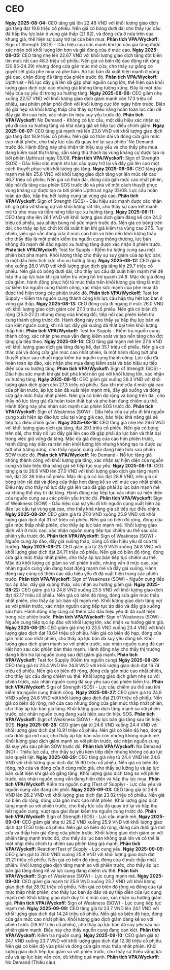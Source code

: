 # CEO

**Ngày 2025-08-04:** CEO tăng giá lên 22.48 VND với khối lượng giao dịch gia tăng đạt 19.6 triệu cổ phiếu. Nến giá có bóng dưới dài cho thấy lực cầu đã hấp thụ lực bán ở vùng giá thấp (21.62), và đóng cửa ở nửa trên của khung giá, thể hiện sự quay trở lại của bên mua. **Phân tích VPA/Wyckoff:** Sign of Strength (SOS) - Dấu hiệu của sức mạnh khi lực cầu gia tăng được xác nhận bởi khối lượng lớn hơn và giá đóng cửa ở mức cao.
**Ngày 2025-08-05:** CEO tăng nhẹ lên 22.67 VND với khối lượng giao dịch tăng đột biến lên mức rất cao 48.3 triệu cổ phiếu. Nến giá có biên độ dao động rất rộng (20.95-24.29) nhưng đóng cửa gần mức mở cửa, cho thấy sự giằng co quyết liệt giữa phe mua và phe bán. Áp lực bán đã xuất hiện mạnh ở vùng giá cao, chặn đứng đà tăng của phiên trước đó. **Phân tích VPA/Wyckoff:** Upthrust - Nỗ lực đẩy giá lên đã gặp phải nguồn cung lớn, thể hiện qua khối lượng giao dịch cực cao nhưng giá không tăng tương xứng. Đây là một dấu hiệu của sự yếu đi trong xu hướng tăng.
**Ngày 2025-08-06:** CEO giảm nhẹ xuống 22.57 VND với khối lượng giao dịch giảm mạnh còn 17.3 triệu cổ phiếu, sau phiên phân phối đỉnh với khối lượng cực lớn ngày hôm trước. Biên độ giá hẹp và khối lượng thấp cho thấy sự thiếu vắng hoàn toàn lực cầu để đẩy giá lên cao hơn, xác nhận tín hiệu suy yếu trước đó. **Phân tích VPA/Wyckoff:** No Demand - Không có lực cầu, một dấu hiệu xác nhận sự yếu đi của xu hướng tăng và khả năng giá sẽ tiếp tục điều chỉnh giảm.
**Ngày 2025-08-07:** CEO tăng giá mạnh mẽ lên 23.8 VND với khối lượng giao dịch gia tăng đạt 18.9 triệu cổ phiếu. Nến giá có thân dài và đóng cửa gần mức cao nhất phiên, cho thấy lực cầu đã quay trở lại sau phiên 'No Demand' trước đó. Hành động này phủ nhận tín hiệu suy yếu và cho thấy phe mua đang kiểm soát thị trường, sẵn sàng thử thách lại vùng kháng cự được tạo ra bởi phiên Upthrust ngày 05/08. **Phân tích VPA/Wyckoff:** Sign of Strength (SOS) - Dấu hiệu sức mạnh khi lực cầu quay trở lại và đẩy giá lên cao một cách thuyết phục với khối lượng gia tăng.
**Ngày 2025-08-08:** CEO tăng giá mạnh mẽ lên 25.6 VND với khối lượng giao dịch tăng vọt lên mức rất cao 46.7 triệu cổ phiếu. Nến giá có thân dài, đóng cửa gần mức cao nhất phiên, tiếp nối đà tăng của phiên SOS trước đó và phá vỡ một cách thuyết phục vùng kháng cự được tạo ra bởi phiên Upthrust ngày 05/08. Lực cầu hoàn toàn áp đảo, hấp thụ hết lượng cung tại vùng giá cao. **Phân tích VPA/Wyckoff:** Sign of Strength (SOS) - Dấu hiệu sức mạnh được xác nhận khi giá phá vỡ kháng cự với khối lượng rất lớn, cho thấy sự cam kết mạnh mẽ từ phe mua và tiềm năng tiếp tục xu hướng tăng.
**Ngày 2025-08-11:** CEO tăng nhẹ lên 26.1 VND với khối lượng giao dịch giảm đáng kể còn 24.2 triệu cổ phiếu, sau phiên bùng nổ sức mạnh trước đó. Nến giá có bóng trên dài, cho thấy áp lực chốt lời đã xuất hiện khi giá kiểm tra vùng cao 27.5. Tuy nhiên, việc giá vẫn đóng cửa ở mức cao hơn và trên nền khối lượng thấp cho thấy đây là một phiên kiểm tra nguồn cung thông thường, lực bán không đủ mạnh để đảo ngược xu hướng tăng được xác nhận ở phiên trước. **Phân tích VPA/Wyckoff:** Test for Supply - Kiểm tra lượng cung sau một phiên bứt phá mạnh. Khối lượng thấp cho thấy sự suy giảm của áp lực bán, là một dấu hiệu tích cực cho xu hướng tăng.
**Ngày 2025-08-12:** CEO giảm nhẹ xuống 26.0 VND với khối lượng giao dịch gia tăng lên 29.7 triệu cổ phiếu. Nến giá có bóng dưới dài, cho thấy lực cầu đã xuất hiện mạnh mẽ để hấp thụ áp lực bán khi giá kiểm tra vùng hỗ trợ quanh 24.8. Mặc dù giá đóng cửa giảm, hành động phục hồi từ mức thấp trên khối lượng gia tăng là một sự kiểm tra nguồn cung thành công, xác nhận sức mạnh của phe mua đã được thể hiện trong các phiên trước đó. **Phân tích VPA/Wyckoff:** Test for Supply - Kiểm tra nguồn cung thành công khi lực cầu hấp thụ hết lực bán ở vùng giá thấp.
**Ngày 2025-08-13:** CEO đóng cửa đi ngang ở mức 26.0 VND với khối lượng giao dịch giảm còn 27.0 triệu cổ phiếu. Nến giá có biên độ rộng (25.3-27.2) nhưng đóng cửa không đổi, tiếp nối các phiên kiểm tra cung thành công trước đó. Hành động này cho thấy sự hấp thụ lực bán và cạn kiệt nguồn cung, khi nỗ lực đẩy giá xuống đã thất bại trên khối lượng thấp hơn. **Phân tích VPA/Wyckoff:** Test for Supply - Kiểm tra nguồn cung thành công, xác nhận phe mua vẫn đang kiểm soát và tạo nền tảng cho đợt tăng giá tiếp theo.
**Ngày 2025-08-14:** CEO tăng giá mạnh mẽ lên 27.6 VND với khối lượng giao dịch gia tăng đáng kể, đạt 35.1 triệu cổ phiếu. Nến giá có thân dài và đóng cửa gần mức cao nhất phiên, là một hành động bứt phá thuyết phục sau chuỗi ngày kiểm tra nguồn cung thành công. Lực cầu đã hoàn toàn áp đảo, xác nhận phe mua đang kiểm soát và báo hiệu sự tiếp diễn của xu hướng tăng. **Phân tích VPA/Wyckoff:** Sign of Strength (SOS) - Dấu hiệu sức mạnh khi giá bứt phá khỏi nền giá với khối lượng lớn, xác nhận xu hướng tăng.
**Ngày 2025-08-15:** CEO giảm giá xuống 26.3 VND với khối lượng giao dịch giảm còn 27.3 triệu cổ phiếu. Sau khi mở cửa ở mức giá cao của phiên trước, áp lực bán đã xuất hiện mạnh mẽ, đẩy giá xuống và đóng cửa gần mức thấp nhất phiên. Nến giá có biên độ rộng và bóng trên dài, cho thấy nỗ lực tăng giá đã hoàn toàn thất bại và phe bán đang chiếm ưu thế. Hành động này phủ nhận sức mạnh của phiên SOS trước đó. **Phân tích VPA/Wyckoff:** Sign of Weakness (SOW) - Dấu hiệu của sự yếu đi khi nguồn cung xuất hiện áp đảo lực cầu tại vùng giá cao, báo hiệu khả năng giá sẽ tiếp tục điều chỉnh giảm.
**Ngày 2025-08-18:** CEO tăng giá nhẹ lên 26.6 VND với khối lượng giao dịch gia tăng, đạt 29.1 triệu cổ phiếu. Nến giá có bóng trên dài, cho thấy nỗ lực đẩy giá lên cao đã gặp phải áp lực bán và thất bại trong việc giữ vững đà tăng. Mặc dù giá đóng cửa cao hơn phiên trước, hành động này diễn ra trên nền khối lượng lớn nhưng không tạo ra được sự bứt phá tương xứng, cho thấy nguồn cung vẫn đang hiện hữu sau phiên SOW trước đó. **Phân tích VPA/Wyckoff:** No Demand - Nỗ lực tăng giá không thành công với khối lượng gia tăng, xác nhận sự hiện diện của nguồn cung và báo hiệu khả năng giá sẽ tiếp tục suy yếu.
**Ngày 2025-08-19:** CEO tăng giá từ 26.6 VND lên 27.0 VND với khối lượng giao dịch gia tăng mạnh mẽ, đạt 32.36 triệu cổ phiếu. Mặc dù giá có lúc đạt 28.8 VND, nến giá có bóng trên rất dài và đóng cửa thấp hơn đáng kể so với mức cao nhất phiên. Điều này cho thấy nỗ lực đẩy giá lên cao đã gặp phải áp lực bán mạnh mẽ và không thể duy trì đà tăng. Hành động này tiếp tục xác nhận sự hiện diện của nguồn cung sau các phiên yếu trước đó. **Phân tích VPA/Wyckoff:** Sign of Weakness (SOW) - Dấu hiệu của sự yếu đi khi nguồn cung xuất hiện áp đảo lực cầu tại vùng giá cao, cho thấy khả năng giá sẽ tiếp tục điều chỉnh.
**Ngày 2025-08-20:** CEO giảm giá từ 27.0 VND xuống 25.9 VND với khối lượng giao dịch đạt 31.57 triệu cổ phiếu. Nến giá có biên độ rộng, đóng cửa gần mức thấp nhất phiên, cho thấy áp lực bán mạnh mẽ. Khối lượng giao dịch vẫn ở mức cao, xác nhận nguồn cung tiếp tục chiếm ưu thế sau các phiên yếu trước đó. **Phân tích VPA/Wyckoff:** Sign of Weakness (SOW) - Nguồn cung áp đảo, đẩy giá xuống thấp, củng cố dấu hiệu yếu đi của thị trường.
**Ngày 2025-08-21:** CEO giảm giá từ 25.9 VND xuống 24.8 VND với khối lượng giao dịch đạt 24.71 triệu cổ phiếu. Nến giá có biên độ rộng, đóng cửa gần mức thấp nhất phiên, cho thấy áp lực bán tiếp tục chiếm ưu thế. Mặc dù khối lượng có giảm so với phiên trước, nhưng vẫn ở mức cao, xác nhận nguồn cung vẫn đang hoạt động mạnh mẽ và đẩy giá xuống. Hành động này củng cố thêm các dấu hiệu yếu đi đã xuất hiện trong các phiên trước. **Phân tích VPA/Wyckoff:** Sign of Weakness (SOW) - Nguồn cung tiếp tục áp đảo, đẩy giá xuống thấp, xác nhận xu hướng giảm giá.
**Ngày 2025-08-22:** CEO giảm giá từ 24.8 VND xuống 23.5 VND với khối lượng giao dịch đạt 42.17 triệu cổ phiếu. Nến giá có biên độ rộng, đóng cửa gần mức thấp nhất phiên, cho thấy áp lực bán rất mạnh mẽ. Khối lượng giao dịch tăng vọt so với phiên trước, xác nhận nguồn cung tiếp tục áp đảo và đẩy giá xuống sâu hơn. Hành động này củng cố thêm các dấu hiệu yếu đi đã xuất hiện trong các phiên trước. **Phân tích VPA/Wyckoff:** Sign of Weakness (SOW) - Nguồn cung tiếp tục áp đảo với khối lượng lớn, xác nhận xu hướng giảm giá.
**Ngày 2025-08-25:** CEO giảm giá nhẹ từ 23.5 VND xuống 23.4 VND với khối lượng giao dịch đạt 18.64 triệu cổ phiếu. Nến giá có biên độ hẹp, đóng cửa gần mức cao nhất phiên, cho thấy áp lực bán đã suy yếu đáng kể. Khối lượng giao dịch giảm mạnh so với phiên trước, xác nhận nguồn cung đã cạn kiệt hơn sau các phiên bán tháo mạnh. Hành động này cho thấy thị trường đang kiểm tra lại nguồn cung sau đợt giảm giá mạnh. **Phân tích VPA/Wyckoff:** Test for Supply (Kiểm tra nguồn cung)
**Ngày 2025-08-26:** CEO tăng giá từ 23.4 VND lên 24.8 VND với khối lượng giao dịch đạt 16.74 triệu cổ phiếu. Nến giá có biên độ rộng, đóng cửa gần mức cao nhất phiên, cho thấy lực cầu đang chiếm ưu thế. Khối lượng giao dịch giảm nhẹ so với phiên trước, xác nhận nguồn cung đã suy yếu sau các phiên kiểm tra. **Phân tích VPA/Wyckoff:** Sign of Strength (SOS) - Lực cầu chiếm ưu thế sau khi kiểm tra nguồn cung thành công.
**Ngày 2025-08-27:** CEO giảm giá từ 24.8 VND xuống 24.6 VND với khối lượng giao dịch đạt 21.01 triệu cổ phiếu. Nến giá có biên độ rộng, mở cửa cao nhưng đóng cửa gần mức thấp nhất phiên, cho thấy áp lực bán gia tăng. Khối lượng giao dịch tăng mạnh so với phiên trước, xác nhận nguồn cung đang xuất hiện sau tín hiệu SOS. **Phân tích VPA/Wyckoff:** Sign of Weakness (SOW) - Áp lực bán gia tăng sau tín hiệu SOS.
**Ngày 2025-08-28:** CEO giảm giá từ 24.6 VND xuống 24.4 VND với khối lượng giao dịch đạt 10.91 triệu cổ phiếu. Nến giá có biên độ hẹp, đóng cửa dưới giá mở cửa, cho thấy áp lực bán vẫn còn nhưng không mạnh mẽ. Khối lượng giao dịch giảm mạnh so với phiên trước, xác nhận nguồn cung đã suy yếu sau phiên SOW trước đó. **Phân tích VPA/Wyckoff:** No Demand (ND) - Thiếu lực cầu, cho thấy sự yếu kém tiếp diễn nhưng không có áp lực bán quyết liệt.
**Ngày 2025-08-29:** CEO tăng giá nhẹ từ 24.4 VND lên 24.6 VND với khối lượng giao dịch đạt 15.90 triệu cổ phiếu. Nến giá có biên độ rộng, mở cửa và đóng cửa ở cùng mức giá, cho thấy sự lưỡng lự và áp lực bán xuất hiện khi giá cố gắng tăng. Khối lượng giao dịch tăng so với phiên trước, xác nhận nguồn cung vẫn đang hiện diện và hấp thụ lực mua. **Phân tích VPA/Wyckoff:** Kiểm tra nguồn cung (Test of Supply) - Lực cầu yếu và nguồn cung vẫn đang chi phối.
**Ngày 2025-09-03:** CEO tăng giá từ 24.6 VND lên 26.2 VND với khối lượng giao dịch đạt 23.82 triệu cổ phiếu. Nến giá có biên độ rộng, đóng cửa gần mức cao nhất phiên. Khối lượng giao dịch tăng mạnh so với phiên trước, cho thấy lực cầu đã quay trở lại và hấp thụ hết nguồn cung, vượt qua giai đoạn kiểm tra nguồn cung trước đó. **Phân tích VPA/Wyckoff:** Sign of Strength (SOS) - Lực cầu mạnh mẽ.
**Ngày 2025-09-04:** CEO giảm giá nhẹ từ 26.2 VND xuống 25.9 VND với khối lượng giao dịch đạt 17.50 triệu cổ phiếu. Nến giá có biên độ rộng, đóng cửa dưới giá mở cửa và thấp hơn giá đóng cửa phiên trước. Khối lượng giao dịch giảm so với phiên tăng mạnh trước đó, cho thấy áp lực bán không quá lớn và có thể là một nhịp điều chỉnh tự nhiên sau phiên tăng giá mạnh. **Phân tích VPA/Wyckoff:** Reaction/Test of Supply - Lực cung yếu.
**Ngày 2025-09-05:** CEO giảm giá từ 26.0 VND xuống 25.8 VND với khối lượng giao dịch đạt 31.21 triệu cổ phiếu. Nến giá có biên độ rộng, đóng cửa ở mức thấp nhất phiên. Khối lượng giao dịch tăng mạnh so với phiên trước, cho thấy áp lực bán gia tăng đáng kể và lực cung đang chiếm ưu thế. **Phân tích VPA/Wyckoff:** Sign of Weakness (SOW) - Lực cung mạnh mẽ.
**Ngày 2025-09-08:** CEO giảm giá mạnh từ 25.8 VND xuống 23.7 VND với khối lượng giao dịch đạt 28.92 triệu cổ phiếu. Nến giá có biên độ rộng và đóng cửa tại mức thấp nhất phiên, cho thấy lực bán áp đảo và sự tiếp diễn của lực cung mạnh mẽ. Khối lượng giao dịch duy trì ở mức cao, xác nhận xu hướng giảm giá. **Phân tích VPA/Wyckoff:** Sign of Weakness (SOW) - Lực cung tiếp tục mạnh mẽ.
**Ngày 2025-09-09:** CEO tăng giá từ 23.7 VND lên 24.1 VND với khối lượng giao dịch đạt 14.24 triệu cổ phiếu. Nến giá có biên độ hẹp, đóng cửa gần mức cao nhất phiên. Khối lượng giao dịch giảm đáng kể so với phiên trước (28.92 triệu cổ phiếu), cho thấy áp lực bán đã suy yếu sau hai phiên giảm mạnh. Điều này cho thấy nguồn cung đang cạn kiệt. **Phân tích VPA/Wyckoff:** Kiểm tra nguồn cung.
**Ngày 2025-09-10:** CEO giảm giá từ 24.1 VND xuống 23.7 VND với khối lượng giao dịch đạt 12.38 triệu cổ phiếu. Nến giá có biên độ vừa phải và đóng cửa gần mức thấp nhất phiên. Khối lượng giao dịch tiếp tục giảm so với phiên trước, cho thấy sự thiếu vắng lực cầu và áp lực bán vẫn còn, dù không quá mạnh. **Phân tích VPA/Wyckoff:** No Demand (Thiếu cầu).
